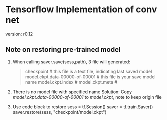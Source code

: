 

# Tensorflow Implementation of conv net
version: r0.12

## Note on restoring pre-trained model

1. When calling saver.save(sess,path), 3 file will generated: 
    > checkpoint    # this file is a text file, indicating last saved model
    > model.ckpt.data-00000-of-00001   # this file is your save model name
    > model.ckpt.index  # 
    > model.ckpt.meta   #
2. There is no model file with specified name 
    Solution: Copy *model.ckpt.data-00000-of-00001* to *model.ckpt*, note to keep origin file

3. Use code block to restore
    sess = tf.Session()
    saver = tf.train.Saver()
    saver.restore(sess, "checkpoint/model.ckpt")